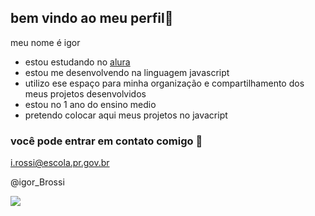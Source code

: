 ## bem vindo ao meu perfil🌴

meu nome é igor

- estou estudando no [alura](https://www.alura.com.br)
- estou me desenvolvendo na linguagem javascript
- utilizo ese espaço para minha organização e compartilhamento dos meus projetos desenvolvidos
- estou no 1 ano do ensino medio
- pretendo colocar aqui meus projetos no javacript

### você pode entrar em contato comigo 📱

i.rossi@escola.pr.gov.br

@igor_Brossi

![](https://media1.tenor.com/m/9R5sYZ0LUE0AAAAC/minions-gus-minion.gif)
